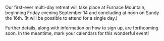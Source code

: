 Our first-ever multi-day retreat will take place at Furnace Mountain, beginning Friday evening September 14 and concluding at noon on Sundy the 16th.<!-- more --> (It will be possible to attend for a single day.)

Further details, along with information on how to sign up, are forthcoming soon.  In the meantime, mark your calendars for this wonderful event!